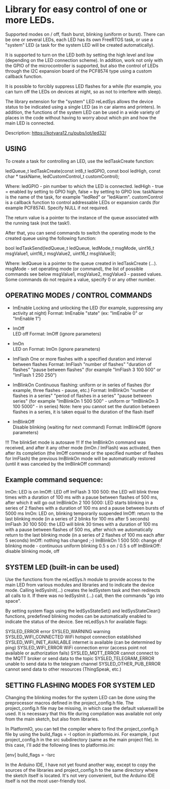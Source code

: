 # Library for easy control of one or more LEDs.

Supported modes on / off, flash burst, blinking (uniform or burst). There can be one or several LEDs, each LED has its own FreeRTOS task, or use a "system" LED (a task for the system LED will be created automatically).

It is supported to turn on the LED both by setting the high level and low (depending on the LED connection scheme). In addition, work not only with the GPIO of the microcontroller is supported, but also the control of LEDs through the I2C expansion board of the PCF8574 type using a custom callback function.

It is possible to forcibly suppress LED flashes for a while (for example, you can turn off the LEDs on devices at night, so as not to interfere with sleep).

The library extension for the "system" LED reLedSys allows the device status to be indicated using a single LED (as in car alarms and printers). In addition, the functions of the system LED can be used in a wide variety of places in the code without having to worry about which pin and how the main LED is connected.

Description: https://kotyara12.ru/pubs/iot/led32/


## USING

To create a task for controlling an LED, use the ledTaskCreate function:

ledQueue_t ledTaskCreate(const int8_t ledGPIO, const bool ledHigh, const char * taskName, ledCustomControl_t customControl);

Where:
ledGPIO - pin number to which the LED is connected.
ledHigh - true = enabled by setting to GPIO high, false = by setting to GPIO low.
taskName is the name of the task, for example "ledRed" or "ledAlarm".
customControl is a callback function to control addressable LEDs or expansion cards (for example PCF8574). Specify NULL if not required.

The return value is a pointer to the instance of the queue associated with the running task (not the task!).

After that, you can send commands to switch the operating mode to the created queue using the following function:

bool ledTaskSend(ledQueue_t ledQueue, ledMode_t msgMode, uint16_t msgValue1, uint16_t msgValue2, uint16_t msgValue3);

Where:
ledQueue is a pointer to the queue created in ledTaskCreate (...).
msgMode - set operating mode (or command), the list of possible commands see below
msgValue1, msgValue2, msgValue3 - passed values. Some commands do not require a value, specify 0 or any other number.


## OPERATING MODES / CONTROL COMMANDS

- lmEnable
Locking and unlocking the LED (for example, suppressing any activity at night)
Format: lmEnable "state" (ex: "lmEnable 0" or "lmEnable 1")
   
- lmOff			
LED off
Format: lmOff (ignore parameters)

- lmOn			
LED on
Format: lmOn (ignore parameters)

- lmFlash
One or more flashes with a specified duration and interval between flashes
Format: lmFlash "number of flashes" "duration of flashes" "pause between flashes"
(for example "lmFlash 3 100 500" or "lmFlash 1 250 250")

- lmBlinkOn
Continuous flashing: uniform or in series of flashes (for example, three flashes - pause, etc.)
Format: lmBlinkOn "number of flashes in a series" "period of flashes in a series" "pause between series"
(for example "lmBlinkOn 1 500 500" - uniform or "lmBlinkOn 3 100 5000" - in series)
Note: here you cannot set the duration between flashes in a series, it is taken equal to the duration of the flash itself

- lmBlinkOff  
Disable blinking (waiting for next command)
Format: lmBlinkOff (ignore parameters)

!!! The blinkSet mode is autosave !!!
If the lmBlinkOn command was received, and after it any other mode (lmOn / lmFlash) was activated, then after its completion (the lmOff command or the specified number of flashes for lmFlash) the previous lmBlinkOn mode will be automatically restored (until it was canceled by the lmBlinkOff command)


## Example command sequence:

lmOn:                 LED is on
lmOff:                LED off
lmFlash 3 100 500:    the LED will blink three times with a duration of 100 ms with a pause between flashes of 500 ms, after which it will go out
lmBlinkOn 2 100 5000: LED starts blinking in a series of 2 flashes with a duration of 100 ms and a pause between bursts of 5000 ms
lmOn:                 LED on, blinking temporarily suspended
lmOff:                return to the last blinking mode (in a series of 2 blinks for 100 ms after 5 seconds)
lmFlash 30 100 500:   the LED will blink 30 times with a duration of 100 ms with a pause between flashes of 500 ms, after which we automatically return to the last blinking mode (in a series of 2 flashes of 100 ms each after 5 seconds)
lmOff:                nothing has changed ;-)
lmBlinkOn 1 500 500:  change of blinking mode - continuous uniform blinking 0.5 s on / 0.5 s off
lmBlinkOff:           disable blinking mode, off


## SYSTEM LED (built-in can be used)

Use the functions from the reLedSys.h module to provide access to the main LED from various modules and libraries and to indicate the device mode. Calling ledSysInit(...) creates the ledSystem task and then redirects all calls to it. If there was no ledSysInit (...) call, then the commands "go into space".

By setting system flags using the ledSysStateSet() and ledSysStateClear() functions, predefined blinking modes can be automatically enabled to indicate the status of the device.
See reLedSys.h for available flags:

SYSLED_ERROR                error
SYSLED_WARNING              warning
SYSLED_WIFI_CONNECTED       WiFi hotspot connection established
SYSLED_WIFI_INET_AVAILABLE  internet is available (can be determined by ping)
SYSLED_WIFI_ERROR           WiFi connection error (access point not available or authorization fails)
SYSLED_MQTT_ERROR           cannot connect to the MQTT broker or send data to the topic
SYSLED_TELEGRAM_ERROR       unable to send data to the telegram channel
SYSLED_OTHER_PUB_ERROR      cannot send data to other resources (ThingSpeak, etc.)


## SETTING FLASHING MODES FOR SYSTEM LED

Changing the blinking modes for the system LED can be done using the preprocessor macros defined in the project_config.h file. The project_config.h file may be missing, in which case the default values ​​will be used.
It is necessary that this file during compilation was available not only from the main sketch, but also from libraries.

In PlatformIO, you can tell the compiler where to find the project_config.h file by using the build_flags = -I<directory> option in platformio.ini.
For example, I put project_config.h in the src subdirectory (same as the main project file). In this case, I'll add the following lines to platformio.ini:

[env]
build_flags = -Isrc

In the Arduino IDE, I have not yet found another way, except to copy the sources of the libraries and project_config.h to the same directory where the sketch itself is located. It's not very convenient, but the Arduino IDE itself is not the most user-friendly tool.
